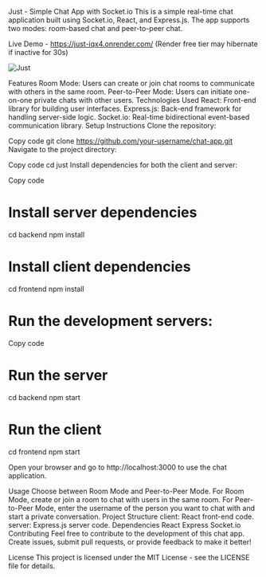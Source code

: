 Just - Simple Chat App with Socket.io
This is a simple real-time chat application built using Socket.io, React, and Express.js. The app supports two modes: room-based chat and peer-to-peer chat.

Live Demo - https://just-iqx4.onrender.com/ (Render free tier may hibernate if inactive for 30s)

![Just](https://ibb.co/fX7Bcm0)

Features
Room Mode: Users can create or join chat rooms to communicate with others in the same room.
Peer-to-Peer Mode: Users can initiate one-on-one private chats with other users.
Technologies Used
React: Front-end library for building user interfaces.
Express.js: Back-end framework for handling server-side logic.
Socket.io: Real-time bidirectional event-based communication library.
Setup Instructions
Clone the repository:

Copy code
git clone https://github.com/your-username/chat-app.git
Navigate to the project directory:

Copy code
cd just
Install dependencies for both the client and server:

Copy code
# Install server dependencies
cd backend
npm install

# Install client dependencies
cd frontend
npm install

# Run the development servers:

Copy code
# Run the server
cd backend
npm start

# Run the client
cd frontend
npm start

Open your browser and go to http://localhost:3000 to use the chat application.

Usage
Choose between Room Mode and Peer-to-Peer Mode.
For Room Mode, create or join a room to chat with users in the same room.
For Peer-to-Peer Mode, enter the username of the person you want to chat with and start a private conversation.
Project Structure
client: React front-end code.
server: Express.js server code.
Dependencies
React
Express
Socket.io
Contributing
Feel free to contribute to the development of this chat app. Create issues, submit pull requests, or provide feedback to make it better!

License
This project is licensed under the MIT License - see the LICENSE file for details.
